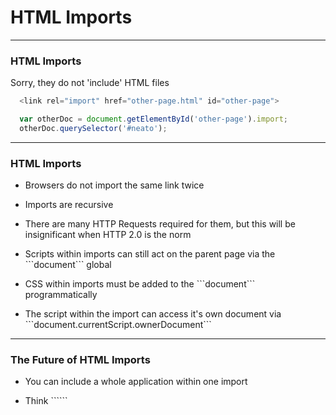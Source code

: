 # HTML Imports

---

### HTML Imports

Sorry, they do not 'include' HTML files

```javascript
  <link rel="import" href="other-page.html" id="other-page">
```

```javascript
  var otherDoc = document.getElementById('other-page').import;
  otherDoc.querySelector('#neato');
```

---

### HTML Imports

- <p class="fragment fade-in">Browsers do not import the same link twice</p>
- <p class="fragment fade-in">Imports are recursive</p>
- <p class="fragment fade-in">There are many HTTP Requests required for them, but this will be insignificant when HTTP 2.0 is the norm</p>
- <p class="fragment fade-in">Scripts within imports can still act on the parent page via the ```document``` global</p>
- <p class="fragment fade-in">CSS within imports must be added to the ```document``` programmatically</p>
- <p class="fragment fade-in">The script within the import can access it's own document via ```document.currentScript.ownerDocument```</p>



---

### The Future of HTML Imports

- <p class="fragment fade-in">You can include a whole application within one import</p>
- <p class="fragment fade-in">Think ```<link rel="import" href="bootstrap.html">```<p class="fragment fade-in">
